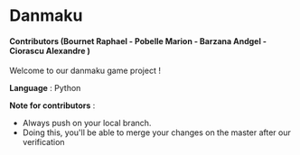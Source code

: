 # Danmaku 
#### Contributors (Bournet Raphael - Pobelle Marion - Barzana Andgel - Ciorascu Alexandre )

Welcome to our danmaku game project ! 

**Language** : Python 

**Note for contributors** :
* Always push on your local branch.
* Doing this,  you'll be able to merge your changes on the master after our verification
